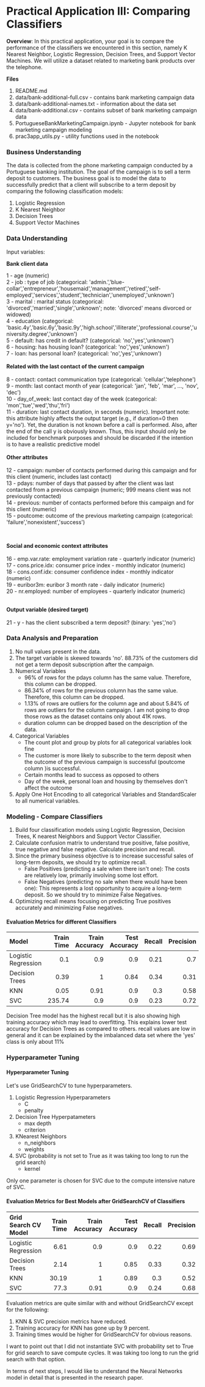# Practical Application III: Comparing Classifiers

**Overview**: In this practical application, your goal is to compare the performance of the classifiers we encountered in this section, namely K Nearest Neighbor, Logistic Regression, Decision Trees, and Support Vector Machines.  We will utilize a dataset related to marketing bank products over the telephone.  

**Files**
1. README.md
2. data/bank-additional-full.csv - contains bank marketing campaign data
3. data/bank-additional-names.txt - information about the data set
4. data/bank-additional.csv - contains subset of bank marketing campaign data
4. PortugueseBankMarketingCampaign.ipynb - Jupyter notebook for bank marketing campaign modeling
5. prac3app_utils.py - utility functions used in the notebook

### Business Understanding

The data is collected from the phone marketing campaign conducted by a Portuguese banking institution. The goal of the campaign is to sell a term deposit to customers. The business goal is to model the data to successfully predict that a client will subscribe to a term deposit by comparing the following classification models:

1. Logistic Regression
2. K Nearest Neighbor
3. Decision Trees
4. Support Vector Machines

### Data Understanding

Input variables:

<b>Bank client data</b><br/>

1 - age (numeric)<br/>
2 - job : type of job (categorical: 'admin.','blue-collar','entrepreneur','housemaid','management','retired','self-employed','services','student','technician','unemployed','unknown')<br/>
3 - marital : marital status (categorical: 'divorced','married','single','unknown'; note: 'divorced' means divorced or widowed)<br/>
4 - education (categorical: 'basic.4y','basic.6y','basic.9y','high.school','illiterate','professional.course','university.degree','unknown')<br/>
5 - default: has credit in default? (categorical: 'no','yes','unknown')<br/>
6 - housing: has housing loan? (categorical: 'no','yes','unknown')<br/>
7 - loan: has personal loan? (categorical: 'no','yes','unknown')<br/>
<br/>
<b>Related with the last contact of the current campaign</b> <br/>
<br/>
8 - contact: contact communication type (categorical: 'cellular','telephone')<br/>
9 - month: last contact month of year (categorical: 'jan', 'feb', 'mar', ..., 'nov', 'dec') <br/>
10 - day_of_week: last contact day of the week (categorical: 'mon','tue','wed','thu','fri')<br/>
11 - duration: last contact duration, in seconds (numeric). Important note: this attribute highly affects the output target (e.g., if duration=0 then y='no'). Yet, the duration is not known before a call is performed. Also, after the end of the call y is obviously known. Thus, this input should only be included for benchmark purposes and should be discarded if the intention is to have a realistic predictive model <br/>
<br/>
<b>Other attributes</b><br/>
<br/>
12 - campaign: number of contacts performed during this campaign and for this client (numeric, includes last contact)<br/>
13 - pdays: number of days that passed by after the client was last contacted from a previous campaign (numeric; 999 means client was not previously contacted)<br/>
14 - previous: number of contacts performed before this campaign and for this client (numeric)<br/>
15 - poutcome: outcome of the previous marketing campaign (categorical: 'failure','nonexistent','success')<br/>

<br/>

<b>Social and economic context attributes</b> <br/>
<br/>
16 - emp.var.rate: employment variation rate - quarterly indicator (numeric) <br/>
17 - cons.price.idx: consumer price index - monthly indicator (numeric)<br/>
18 - cons.conf.idx: consumer confidence index - monthly indicator (numeric)<br/>
19 - euribor3m: euribor 3 month rate - daily indicator (numeric)<br/>
20 - nr.employed: number of employees - quarterly indicator (numeric)<br/>

<br/>
<b>Output variable (desired target)</b><br/>
<br/>
21 - y - has the client subscribed a term deposit? (binary: 'yes','no')<br/>

### Data Analysis and Preparation

1. No null values present in the data.
2. The target variable is skewed towards 'no'.  88.73% of the customers did not get a term deposit subscription after the campaign.
3. Numerical Variables
	- 96% of rows for the pdays column has the same value. Therefore, this column can be dropped.
	- 86.34% of rows for the previous column has the same value. Therefore, this column can be dropped.
	- 1.13% of rows are outliers for the column age and about 5.84% of rows are outliers for the column campaign. I am not going to drop those rows as the dataset contains only about 41K rows.
	- duration column can be dropped based on the description of the data.
4. Categorical Variables
	- The count plot and group by plots for all categorical variables look fine
	- The customer is more likely to subscribe to the term deposit when the outcome of the previous campaign is successful (poutcome column )is successful.
	- Certain months lead to success as opposed to others
	- Day of the week, personal loan and housing by themselves don't affect the outcome
5. Apply One Hot Encoding to all categorical Variables and StandardScaler to all numerical variables. 


### Modeling - Compare Classifiers

1. Build four classification models using Logistic Regression, Decision Trees, K nearest Neighbors and Support Vector Classifier.
2. Calculate confusion matrix to understand true positive, false positive, true negative and false negative. Calculate precision and recall.
3. Since the primary business objective is to increase successful sales of long-term deposits, we should try to optimize recall.
	- False Positives (predicting a sale when there isn't one): The costs are relatively low, primarily involving some lost effort.
	- False Negatives (predicting no sale when there would have been one): This represents a lost opportunity to acquire a long-term deposit. So we should try to minimize False Negatives.
4. Optimizing recall means focusing on predicting True positives accurately and minimizing False negatives.

#### Evaluation Metrics for different Classifiers

| Model               |   Train Time |   Train Accuracy |   Test Accuracy |   Recall |   Precision |
|:--------------------|-------------:|-----------------:|----------------:|---------:|------------:|
| Logistic Regression |         0.1  |             0.9  |            0.9  |     0.21 |        0.7  |
| Decision Trees      |         0.39 |             1    |            0.84 |     0.34 |        0.31 |
| KNN                 |         0.05 |             0.91 |            0.9  |     0.3  |        0.58 |
| SVC                 |       235.74 |             0.9  |            0.9  |     0.23 |        0.72 |



Decision Tree model has the highest recall but it is also showing high training accuracy which may lead to overfitting. This explains lower test accuracy for Decision Trees as compared to others. recall values are low in general and it can be explained by the imbalanced data set where the 'yes' class is only about 11%


### Hyperparameter Tuning

#### Hyperparameter Tuning

Let's use GridSearchCV to tune hyperparameters.

1. Logistic Regression Hyperparameters
    - C 
    - penalty 
2. Decision Tree Hyperpatameters
   - max depth
   - criterion
4. KNearest Neighbors
   - n_neighbors
   - weights
6. SVC (probability is not set to True as it was taking too long to run the grid search)
   - kernel

Only one parameter is chosen for SVC due to the compute intensive nature of SVC.


#### Evaluation Metrics for Best Models after GridSearchCV of Classifiers

| Grid Search CV Model   |   Train Time |   Train Accuracy |   Test Accuracy |   Recall |   Precision |
|:-----------------------|-------------:|-----------------:|----------------:|---------:|------------:|
| Logistic Regression    |         6.61 |             0.9  |            0.9  |     0.22 |        0.69 |
| Decision Trees         |         2.14 |             1    |            0.85 |     0.33 |        0.32 |
| KNN                    |        30.19 |             1    |            0.89 |     0.3  |        0.52 |
| SVC                    |        77.3  |             0.91 |            0.9  |     0.24 |        0.68 |


Evaluation metrics are quite similar with and without GridSearchCV except for the following:
1. KNN & SVC precision metrics have reduced.
2. Training accuracy for KNN has gone up by 9 percent.
3. Training times would be higher for GridSearchCV for obvious reasons.


I want to point out that I did not instantiate SVC with probability set to True for grid search to save compute cycles. It was taking too long to run the grid search with that option.

In terms of next steps, I would like to understand the Neural Networks model in detail that is presented in the research paper.
